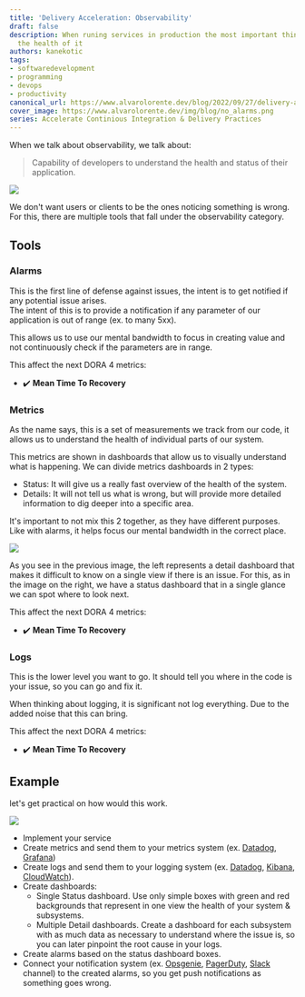 ```yaml
---
title: 'Delivery Acceleration: Observability'
draft: false
description: When runing services in production the most important thing is to understand
  the health of it
authors: kanekotic
tags:
- softwaredevelopment
- programming
- devops
- productivity
canonical_url: https://www.alvarolorente.dev/blog/2022/09/27/delivery-acceleration-observability
cover_image: https://www.alvarolorente.dev/img/blog/no_alarms.png
series: Accelerate Continious Integration & Delivery Practices
---
```


When we talk about observability, we talk about:

> Capability of developers to understand the health and status of their application.

![](https://www.alvarolorente.dev/img/blog/no_alarms.png)

We don't want users or clients to be the ones noticing something is wrong. For this, there are multiple tools that fall under the observability category.

## Tools

### Alarms

This is the first line of defense against issues, the intent is to get notified if any potential issue arises.  
The intent of this is to provide a notification if any parameter of our application is out of range (ex. to many 5xx).

This allows us to use our mental bandwidth to focus in creating value and not continuously check if the parameters are in range.

This affect the next DORA 4 metrics:

* ✔️ **Mean Time To Recovery**

### Metrics

As the name says, this is a set of measurements we track from our code, it allows us to understand the health of individual parts of our system.

This metrics are shown in dashboards that allow us to visually understand what is happening.  We can divide metrics dashboards in 2 types:

* Status: It will give us a really fast overview of the health of the system.
* Details: It will not tell us what is wrong, but will provide more detailed information to dig deeper into a specific area.

It's important to not mix this 2 together, as they have different purposes. Like with alarms, it helps focus our mental bandwidth in the correct place.

![](https://www.alvarolorente.dev/img/blog/dashboards.jpeg)

As you see in the previous image, the left represents a detail dashboard that makes it difficult to know on a single view if there is an issue. For this, as in the image on the right,  we have a status dashboard that in a single glance we can spot where to look next.

This affect the next DORA 4 metrics:

* ✔️ **Mean Time To Recovery**

### Logs

This is the lower level you want to go. It should tell you where in the code is your issue, so you can go and fix it.

When thinking about logging, it is significant not log everything. Due to the added noise that this can bring.

This affect the next DORA 4 metrics:

* ✔️ **Mean Time To Recovery**

## Example

let's get practical on how would this work.

![](https://www.alvarolorente.dev/img/blog/observability-drawio.png)

* Implement your service
* Create metrics and send them to your metrics system (ex. [Datadog](https://www.datadoghq.com/), [Grafana](https://grafana.com/))
* Create logs and send them to your logging system (ex. [Datadog](https://www.datadoghq.com/), [Kibana](https://www.elastic.co/kibana/), [CloudWatch](https://aws.amazon.com/cloudwatch/)).
* Create dashboards:
  * Single Status dashboard. Use only simple boxes with green and red backgrounds that represent in one view the health of your system & subsystems.
  * Multiple Detail dashboards. Create a dashboard for each subsystem with as much data as necessary to understand where the issue is, so you can later pinpoint the root cause in your logs.
* Create alarms based on the status dashboard boxes.
* Connect your notification system (ex. [Opsgenie](https://www.atlassian.com/software/opsgenie), [PagerDuty](https://www.pagerduty.com/), [Slack ](https://slack.com/)channel) to the created alarms, so you get push notifications as something goes wrong.